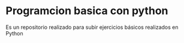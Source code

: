 # Programcion basica con python
Es un repositorio realizado para subir ejercicios básicos realizados en Python
